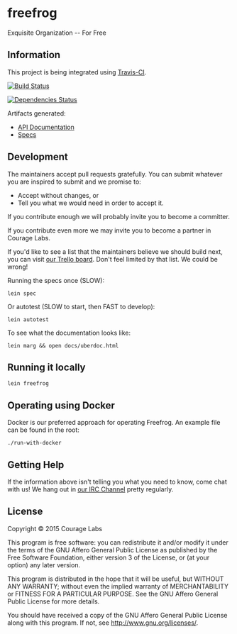 # freefrog

Exquisite Organization -- For Free

## Information

This project is being integrated using
[Travis-CI](https://travis-ci.org/).

[![Build Status](https://travis-ci.org/couragelabs/freefrog.svg?branch=master)](https://travis-ci.org/couragelabs/freefrog)

[![Dependencies Status](http://jarkeeper.com/couragelabs/freefrog/status.svg)](http://jarkeeper.com/couragelabs/freefrog)

Artifacts generated:

 * [API Documentation](http://s3.amazonaws.com/freefrog/docs/uberdoc.html)
 * [Specs](http://s3.amazonaws.com/freefrog/docs/specs.txt)

## Development

The maintainers accept pull requests gratefully. You can submit whatever you 
are inspired to submit and we promise to:

 * Accept without changes, or
 * Tell you what we would need in order to accept it.

If you contribute enough we will probably invite you to become a committer.

If you contribute even more we may invite you to become a partner in Courage Labs.

If you'd like to see a list that the maintainers believe we should build next,
you can visit [our Trello board](https://trello.com/b/NwocOwAv/freefrog). Don't
feel limited by that list. We could be wrong!

Running the specs once (SLOW):

    lein spec

Or autotest (SLOW to start, then FAST to develop):

    lein autotest

To see what the documentation looks like:

    lein marg && open docs/uberdoc.html

## Running it locally

    lein freefrog

## Operating using Docker

Docker is our preferred approach for operating Freefrog. An example file
can be found in the root:

    ./run-with-docker

## Getting Help

If the information above isn't telling you what you need to know, come chat
with us! We hang out in
[our IRC Channel](https://kiwiirc.com/client/irc.freenode.net/?nick=guest|?#couragelabs)
pretty regularly.

## License

Copyright © 2015 Courage Labs

This program is free software: you can redistribute it and/or modify
it under the terms of the GNU Affero General Public License as published by
the Free Software Foundation, either version 3 of the License, or
(at your option) any later version.

This program is distributed in the hope that it will be useful,
but WITHOUT ANY WARRANTY; without even the implied warranty of
MERCHANTABILITY or FITNESS FOR A PARTICULAR PURPOSE.  See the
GNU Affero General Public License for more details.

You should have received a copy of the GNU Affero General Public License
along with this program.  If not, see <http://www.gnu.org/licenses/>.
